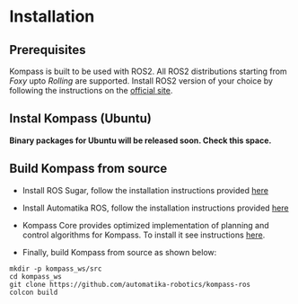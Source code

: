 # Installation

## Prerequisites

Kompass is built to be used with ROS2. All ROS2 distributions starting from _Foxy_ upto _Rolling_ are supported. Install ROS2 version of your choice by following the instructions on the [official site](https://docs.ros.org/).


## Instal Kompass (Ubuntu)

**Binary packages for Ubuntu will be released soon. Check this space.**

## Build Kompass from source

- Install ROS Sugar, follow the installation instructions provided [here](https://github.com/automatika-robotics/ros-sugar)

- Install Automatika ROS, follow the installation instructions provided [here](https://github.com/automatika-robotics/automatika-ros)

- Kompass Core provides optimized implementation of planning and control algorithms for Kompass. To install it see instructions [here](https://github.com/automatika-robotics/kompass-core).

- Finally, build Kompass from source as shown below:

```shell
mkdir -p kompass_ws/src
cd kompass_ws
git clone https://github.com/automatika-robotics/kompass-ros
colcon build
```
